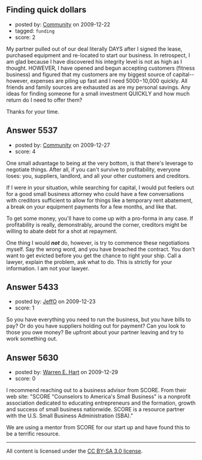 ## Finding quick dollars

- posted by: [Community](https://stackexchange.com/users/-1/-1-community) on 2009-12-22
- tagged: `funding`
- score: 2

My partner pulled out of our deal literally DAYS after I signed the lease, purchased equipment and re-located to start our business. In retrospect, I am glad because I have discovered his integrity level is not as high as I thought. HOWEVER, I have opened and begun accepting customers (fitness business) and figured that my customers are my biggest source of capital--however, expenses are piling up fast and I need $5000-$10,000 quickly.
All friends and family sources are exhausted as are my personal savings. Any ideas for finding someone for a small investment QUICKLY and how much return do I need to offer them?

Thanks for your time. 



## Answer 5537

- posted by: [Community](https://stackexchange.com/users/-1/-1-community) on 2009-12-27
- score: 4

One small advantage to being at the very bottom, is that there's leverage to negotiate things. After all, if you can't survive to profitability, everyone loses: you, suppliers, landlord, and all your other customers and creditors.

If I were in your situation, while searching for capital, I would put feelers out for a good small business attorney who could have a few conversations with creditors sufficient to allow for things like a temporary rent abatement, a break on your equipment payments for a few months, and like that.

To get some money, you'll have to come up with a pro-forma in any case. If profitability is really, demonstrably, around the corner, creditors might be willing to abate debt for a shot at repayment. 

One thing I would **_not_** do, however, is try to commence these negotiations myself. Say the wrong word, and you have breached the contract. You don't want to get evicted before you get the chance to right your ship. Call a lawyer, explain the problem, ask what to do. This is strictly for your information. I am not your lawyer.


## Answer 5433

- posted by: [JeffO](https://stackexchange.com/users/-1/1796-jeffo) on 2009-12-23
- score: 1

So you have everything you need to run the business, but you have bills to pay? Or do you have suppliers holding out for payment? Can you look to those you owe money? Be upfront about your partner leaving and try to work something out.



## Answer 5630

- posted by: [Warren E. Hart](https://stackexchange.com/users/-1/2058-warren-e-hart) on 2009-12-29
- score: 0

I recommend reaching out to a business advisor from SCORE. From their web site: "SCORE "Counselors to America's Small Business" is a nonprofit association dedicated to educating entrepreneurs and the formation, growth and success of small business nationwide. SCORE is a resource partner with the U.S. Small Business Administration (SBA)."

We are using a mentor from SCORE for our start up and have found this to be a terrific resource. 



---

All content is licensed under the [CC BY-SA 3.0 license](https://creativecommons.org/licenses/by-sa/3.0/).
